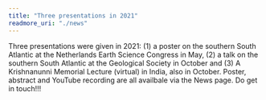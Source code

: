 ```yaml
---
title: "Three presentations in 2021"
readmore_uri: "./news"
---
```


Three presentations were given in 2021: (1) a poster on the southern South Atlantic at the Netherlands Earth Science Congress 
in May, (2) a talk on the southern South Atlantic at the Geological Society in October and (3) A Krishnanunni Memorial Lecture
(virtual) in India, also in October.  Poster, abstract and YouTube recording are all availbale via the News page. Do get in touch!!!

